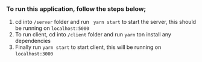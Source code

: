 ### To run this application, follow the steps below;

1. cd into ```/server``` folder and run ``` yarn start``` to start the server, this should be running on ```localhost:5000```
2. To run client, cd into ```/client``` folder and run ```yarn``` ton install any dependencies
3. Finally run ```yarn start``` to start client, this will be running on ```localhost:3000```


